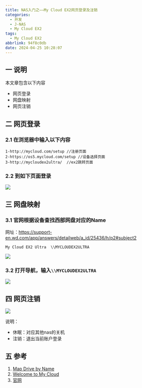 ```yaml
---
title: NAS入门之——My Cloud EX2网页登录及注销
categories:
  - 开发
  - J-NAS
  - My Cloud EX2
tags:
  - My Cloud EX2
abbrlink: 94f8c0db
date: 2024-04-25 10:28:07
---
```

##  一  说明

本文章包含以下内容

* 网页登录
* 网盘映射
* 网页注销

<!--more-->

## 二 网页登录

### 2.1 在浏览器中输入以下内容

```
1-http://mycloud.com/setup //注册页面
2-https://os5.mycloud.com/setup //设备选择页面
3-http://mycloudex2ultra/  //ex2跳转页面
```

### 2.2 到如下页面登录

![][1]

## 三 网盘映射

### 3.1 官网根据设备查找西部网盘对应的Name

网址：https://support-en.wd.com/app/answers/detailweb/a_id/25436/h/p2#subject2

```
My Cloud EX2 Ultra	\\MYCLOUDEX2ULTRA
```

![][2]

### 3.2 打开导航，输入`\\MYCLOUDEX2ULTRA`

![][3]

## 四 网页注销

![][4]

说明：

* 休眠：对应其他nas的关机
* 注销：退出当前账户登录

## 五 参考

1. [Map Drive by Name](https://support-en.wd.com/app/answers/detailweb/a_id/25436/h/p2#subject2)
2. [Welcome to My Cloud](https://os5.mycloud.com/setup)
3. [官网](https://www.mycloud.com/#/)


[1]:https://cdn.jsdelivr.net/gh/PGzxc/CDN/blog-nas/nas-my-cloud-ex2-web-login.png
[2]:https://cdn.jsdelivr.net/gh/PGzxc/CDN/blog-nas/nax-my-cloud-ex2-device-name.png
[3]:https://cdn.jsdelivr.net/gh/PGzxc/CDN/blog-nas/nas-my-cloud-ex2-naivgator-in.png
[4]:https://cdn.jsdelivr.net/gh/PGzxc/CDN/blog-nas/nas-my-cloud-ex2-power-off.png